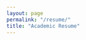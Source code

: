 ```yaml
---
layout: page
permalink: "/resume/"
title: "Academic Resume"
---
```

<object data="https://github.com/semuhi/semuhi.github.io/blob/master/assets/pdf/Resume_Academic.pdf" width="1000" height="1000" type='application/pdf'></object>

